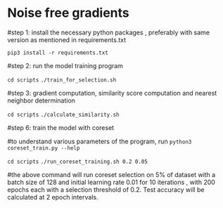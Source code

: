 # Noise free gradients
#step 1: install the necessary python packages , preferably with same version as mentioned in requirements.txt

`pip3 install -r requirements.txt`


#step 2: run the model training program 

`cd scripts`
`./train_for_selection.sh`



#step 3: gradient computation, similarity score computation and nearest neighbor determination

`cd scripts`
`./calculate_similarity.sh`

#step 6: train the model with coreset 

#to understand various parameters of the program, run `python3 coreset_train.py --help`


`cd scripts`
`./run_coreset_training.sh 0.2 0.05`

#the above command will run coreset selection on 5% of dataset with a batch size of 128 and initial learning rate 0.01 for 10 iterations , with 200 epochs each with a selection threshold of 0.2. Test accuracy will be calculated at 2 epoch intervals. 

